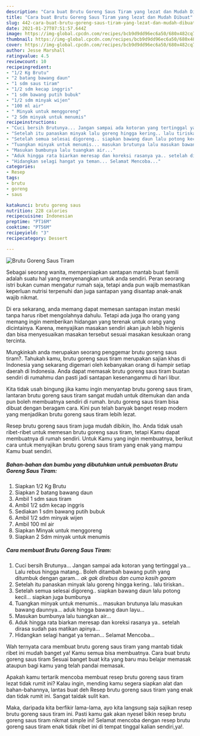 ```yaml
---
description: "Cara buat Brutu Goreng Saus Tiram yang lezat dan Mudah Dibuat"
title: "Cara buat Brutu Goreng Saus Tiram yang lezat dan Mudah Dibuat"
slug: 442-cara-buat-brutu-goreng-saus-tiram-yang-lezat-dan-mudah-dibuat
date: 2021-01-27T07:51:57.644Z
image: https://img-global.cpcdn.com/recipes/bcb9d9dd96ec6a50/680x482cq70/brutu-goreng-saus-tiram-foto-resep-utama.jpg
thumbnail: https://img-global.cpcdn.com/recipes/bcb9d9dd96ec6a50/680x482cq70/brutu-goreng-saus-tiram-foto-resep-utama.jpg
cover: https://img-global.cpcdn.com/recipes/bcb9d9dd96ec6a50/680x482cq70/brutu-goreng-saus-tiram-foto-resep-utama.jpg
author: Jesse Marshall
ratingvalue: 4.5
reviewcount: 10
recipeingredient:
- "1/2 Kg Brutu"
- "2 batang bawang daun"
- "1 sdm saus tiram"
- "1/2 sdm kecap inggris"
- "1 sdm bawang putih bubuk"
- "1/2 sdm minyak wijen"
- "100 ml air"
- " Minyak untuk menggoreng"
- "2 Sdm minyak untuk menumis"
recipeinstructions:
- "Cuci bersih Brutunya... Jangan sampai ada kotoran yang tertinggal ya... Lalu rebus hingga matang.. Boleh ditambah bawang putih yang ditumbuk dengan garam... *ak gak direbus dan cuma kasih garam*"
- "Setelah itu panaskan minyak lalu goreng hingga kering.. lalu tiriskan.."
- "Setelah semua selesai digoreng.. siapkan bawang daun lalu potong kecil... siapkan juga bumbunya"
- "Tuangkan minyak untuk menumis... masukan brutunya lalu masukan bawang daunnya... aduk hingga bawang daun layu..."
- "Masukan bumbunya lalu tuangkan air..."
- "Aduk hingga rata biarkan meresap dan koreksi rasanya ya.. setelah dirasa sudah pas matikan apinya..."
- "Hidangkan selagi hangat ya teman... Selamat Mencoba..."
categories:
- Resep
tags:
- brutu
- goreng
- saus

katakunci: brutu goreng saus 
nutrition: 228 calories
recipecuisine: Indonesian
preptime: "PT16M"
cooktime: "PT56M"
recipeyield: "3"
recipecategory: Dessert

---
```



![Brutu Goreng Saus Tiram](https://img-global.cpcdn.com/recipes/bcb9d9dd96ec6a50/680x482cq70/brutu-goreng-saus-tiram-foto-resep-utama.jpg)

Sebagai seorang wanita, mempersiapkan santapan mantab buat famili adalah suatu hal yang menyenangkan untuk anda sendiri. Peran seorang istri bukan cuman mengatur rumah saja, tetapi anda pun wajib memastikan keperluan nutrisi terpenuhi dan juga santapan yang disantap anak-anak wajib nikmat.

Di era  sekarang, anda memang dapat memesan santapan instan meski tanpa harus ribet mengolahnya dahulu. Tetapi ada juga lho orang yang memang ingin memberikan hidangan yang terenak untuk orang yang dicintainya. Karena, menyajikan masakan sendiri akan jauh lebih higienis dan bisa menyesuaikan masakan tersebut sesuai masakan kesukaan orang tercinta. 



Mungkinkah anda merupakan seorang penggemar brutu goreng saus tiram?. Tahukah kamu, brutu goreng saus tiram merupakan sajian khas di Indonesia yang sekarang digemari oleh kebanyakan orang di hampir setiap daerah di Indonesia. Anda dapat memasak brutu goreng saus tiram buatan sendiri di rumahmu dan pasti jadi santapan kesenanganmu di hari libur.

Kita tidak usah bingung jika kamu ingin menyantap brutu goreng saus tiram, lantaran brutu goreng saus tiram sangat mudah untuk ditemukan dan anda pun boleh membuatnya sendiri di rumah. brutu goreng saus tiram bisa dibuat dengan beragam cara. Kini pun telah banyak banget resep modern yang menjadikan brutu goreng saus tiram lebih lezat.

Resep brutu goreng saus tiram juga mudah dibikin, lho. Anda tidak usah ribet-ribet untuk memesan brutu goreng saus tiram, tetapi Kamu dapat membuatnya di rumah sendiri. Untuk Kamu yang ingin membuatnya, berikut cara untuk menyajikan brutu goreng saus tiram yang enak yang mampu Kamu buat sendiri.

<!--inarticleads1-->

##### Bahan-bahan dan bumbu yang dibutuhkan untuk pembuatan Brutu Goreng Saus Tiram:

1. Siapkan 1/2 Kg Brutu
1. Siapkan 2 batang bawang daun
1. Ambil 1 sdm saus tiram
1. Ambil 1/2 sdm kecap inggris
1. Sediakan 1 sdm bawang putih bubuk
1. Ambil 1/2 sdm minyak wijen
1. Ambil 100 ml air
1. Siapkan  Minyak untuk menggoreng
1. Siapkan 2 Sdm minyak untuk menumis




<!--inarticleads2-->

##### Cara membuat Brutu Goreng Saus Tiram:

1. Cuci bersih Brutunya... Jangan sampai ada kotoran yang tertinggal ya... Lalu rebus hingga matang.. Boleh ditambah bawang putih yang ditumbuk dengan garam... *ak gak direbus dan cuma kasih garam*
1. Setelah itu panaskan minyak lalu goreng hingga kering.. lalu tiriskan..
1. Setelah semua selesai digoreng.. siapkan bawang daun lalu potong kecil... siapkan juga bumbunya
1. Tuangkan minyak untuk menumis... masukan brutunya lalu masukan bawang daunnya... aduk hingga bawang daun layu...
1. Masukan bumbunya lalu tuangkan air...
1. Aduk hingga rata biarkan meresap dan koreksi rasanya ya.. setelah dirasa sudah pas matikan apinya...
1. Hidangkan selagi hangat ya teman... Selamat Mencoba...




Wah ternyata cara membuat brutu goreng saus tiram yang mantab tidak ribet ini mudah banget ya! Kamu semua bisa membuatnya. Cara buat brutu goreng saus tiram Sesuai banget buat kita yang baru mau belajar memasak ataupun bagi kamu yang telah pandai memasak.

Apakah kamu tertarik mencoba membuat resep brutu goreng saus tiram lezat tidak rumit ini? Kalau ingin, mending kamu segera siapkan alat dan bahan-bahannya, lantas buat deh Resep brutu goreng saus tiram yang enak dan tidak rumit ini. Sangat taidak sulit kan. 

Maka, daripada kita berfikir lama-lama, ayo kita langsung saja sajikan resep brutu goreng saus tiram ini. Pasti kamu gak akan nyesel bikin resep brutu goreng saus tiram nikmat simple ini! Selamat mencoba dengan resep brutu goreng saus tiram enak tidak ribet ini di tempat tinggal kalian sendiri,ya!.

